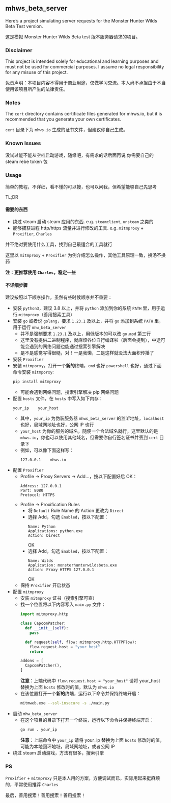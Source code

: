 ## mhws_beta_server

Here’s a project simulating server requests for the Monster Hunter Wilds Beta Test version.

这是模拟 Monster Hunter Wilds Beta test 版本服务器请求的项目。

### Disclaimer
This project is intended solely for educational and learning purposes and must not be used for commercial purposes. I assume no legal responsibility for any misuse of this project.

免责声明：本项目内容不得用于商业用途，仅做学习交流。本人尚不承担由于不当使用该项目所产生的法律责任。

### Notes
The `cert` directory contains certificate files generated for mhws.io, but it is recommended that you generate your own certificates.

`cert` 目录下为 `mhws.io` 生成的证书文件，但建议你自己生成。

### Known Issues
没试过能不能从空档启动游戏，随缘吧，有需求的话后面再说
你需要自己的 steam rebe token 包

### Usage

简单的教程，不详细，看不懂的可以搜，也可以问我，但希望能够自己先思考

TL;DR

#### 需要的东西

- 绕过 steam 启动 steam 应用的东西. e.g. `steamclient`, `unsteam` 之类的
- 能够捕获进程 http/https 流量并进行修改的工具. e.g. `mitmproxy` + `Proxifier`, `Charles`

并不绝对要使用什么工具，找到自己最适合的工具就行

这里以 `mitmproxy` + `Proxifier` 为例介绍怎么操作，其他工具原理一致，换汤不换药

**注：更推荐使用 `Charles`，稳定一些**

#### 不详细步骤

建议按照以下顺序操作，虽然有些时候顺序并不重要：

- 安装 `python3`，建议 3.8 以上，并将 `python` 添加到你的系统 `PATH` 里，用于运行 `mitmproxy`（善用搜索工具）
- 安装 `go` 或者说 `golang`，要求 `1.23.1` 及以上，并将 `go` 添加到系统 `PATH` 里，用于运行 `mhw_beta_server`
  - 并不是强制要求 `1.23.1` 及以上，用低版本的可以改 `go.mod` 第三行
  - 这里没有提供二进制程序，就麻烦各位自行编译啦（后面会提到），中途可能会遇到的网络问题也能通过搜索引擎解决
  - 是不是感觉写得很糙，对！一是我懒，二是这样就没法大面积传播了
- 安装 `Proxifier`
- 安装 `mitmporxy`。打开一个**新的**终端，`cmd` 也好 `powershell` 也好，通过下面命令安装 `mitmporxy`:
  ```bash
  pip install mitmproxy
  ```
  - 可能会遇到网络问题，搜索引擎解决 pip 网络问题
- 配置 `hosts` 文件，在 `hosts` 中写入如下内存：
  ```text
  your_ip    your_host
  ```
  - 其中，`your_ip` 为伪装服务器 `mhws_beta_server` 的监听地址，`localhost` 也好，局域网地址也好，公网 IP 也行
  - `your_host` 为你的服务的域名，随便一个合法域名就行，这里默认的是 `mhws.io`，你也可以使用其他域名，但需要你自行签名证书并丢到 `cert` 目录下
  - 例如，可以像下面这样写：
    ```text
    127.0.0.1    mhws.io
    ```
- 配置 `Proxifier`
  - Profile -> Proxy Servers -> Add...，按以下配置好后 OK：
    ```text
    Address: 127.0.0.1
    Port: 8080
    Protocol: HTTPS
    ```
  - Profile -> Proxification Rules
    - 将 `Default` Rule Name 的 Action 更改为 `Direct`
    - 选择 Add，勾选 `Enabled`，按以下配置：
      ```text
      Name: Python
      Applications: python.exe
      Action: Direct
      ```
      OK
    - 选择 Add，勾选 `Enabled`，按以下配置：
      ```text
      Name: Wilds
      Application: monsterhunterwildsbeta.exe
      Action: Proxy HTTPS 127.0.0.1
      ```
      OK
  - 保持 `Proxifier` 开启状态
- 配置 `mitmproxy`
  - 安装 `mitmproxy` 证书（搜索引擎可查）
  - 找一个位置将以下内容写入 `main.py` 文件：
    ```python
    import mitmproxy.http
    
    class CapcomPatcher:
      def __init__(self):
        pass

      def request(self, flow: mitmproxy.http.HTTPFlow):
        flow.request.host = "your_host"
        return

    addons = [
      CapcomPatcher(),
    ]
    ```
    **注意**：上端代码中 `flow.request.host = "your_host"` 请将 your_host 替换为上面 `hosts` 修改时的值，默认为 `mhws.io`
  - 在该位置打开一个**新的**终端，运行以下命令并保持终端开启：
    ```bash
    mitmweb.exe --ssl-insecure -s ./main.py
    ```
- 启动 `mhw_beta_server`
  - 在这个项目的目录下打开一个终端，运行以下命令并保持终端开启：
    ```bash
    go run . your_ip
    ```
    **注意**：上端命令中 `your_ip` 请将 your_ip 替换为上面 `hosts` 修改时的值，可能为本地回环地址，局域网地址，或者公网 IP
- 绕过 steam 启动游戏，方法有很多，搜索引擎

### PS
`Proxifier` + `mitmproxy` 只是本人用的方案，方便调试而已，实际用起来挺麻烦的，平常使用推荐 `Charles`

最后，善用搜索！善用搜索！善用搜索！
